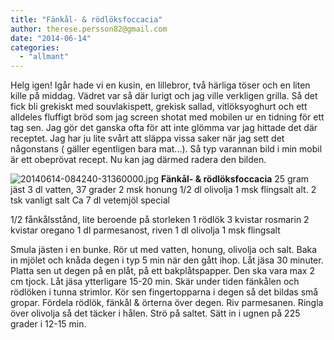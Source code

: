 ```yaml
---
title: "Fänkål- & rödlöksfoccacia"
author: therese.persson82@gmail.com
date: "2014-06-14"
categories: 
  - "allmant"
---
```


Helg igen! Igår hade vi en kusin, en lillebror, två härliga töser och en liten kille på middag. Vädret var så där lurigt och jag ville verkligen grilla. Så det fick bli grekiskt med souvlakispett, grekisk sallad, vitlöksyoghurt och ett alldeles fluffigt bröd som jag screen shotat med mobilen ur en tidning för ett tag sen. Jag gör det ganska ofta för att inte glömma var jag hittade det där receptet. Jag har ju lite svårt att släppa vissa saker när jag sett det någonstans ( gäller egentligen bara mat...). Så typ varannan bild i min mobil är ett obeprövat recept. Nu kan jag därmed radera den bilden.  
  
![20140614-084240-31360000.jpg](/static/img/20140614-084240-31360000.jpg)
**Fänkål- & rödlöksfoccacia** 25 gram jäst 3 dl vatten, 37 grader 2 msk honung 1/2 dl olivolja 1 msk flingsalt alt. 2 tsk vanligt salt Ca 7 dl vetemjöl special

1/2 fånkålsstånd, lite beroende på storleken 1 rödlök 3 kvistar rosmarin 2 kvistar oregano 1 dl parmesanost, riven 1 dl olivolja 1 msk flingsalt

Smula jästen i en bunke. Rör ut med vatten, honung, olivolja och salt. Baka in mjölet och knåda degen i typ 5 min när den gått ihop. Låt jäsa 30 minuter. Platta sen ut degen på en plåt, på ett bakplåtspapper. Den ska vara max 2 cm tjock. Låt jäsa ytterligare 15-20 min. Skär under tiden fänkålen och rödlöken i tunna strimlor. Kör sen fingertopparna i degen så det bildas små gropar. Fördela rödlök, fänkål & örterna över degen. Riv parmesanen. Ringla över olivolja så det täcker i hålen. Strö på saltet. Sätt in i ugnen på 225 grader i 12-15 min.
